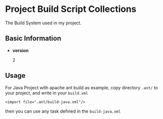 Project Build Script Collections
================================

The Build System used in my project.

Basic Information
-----------------

* __version__

    2

Usage
-----

For Java Project with apache ant build as example, copy directory `.ant/` to your project, and write in your `build.xml`

    <import file=".ant/build-java.xml"/>

then you can use any task defined in the `build-java.xml`

